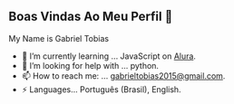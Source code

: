 ## Boas Vindas Ao Meu Perfil 👋

My Name is Gabriel Tobias

- 🌱 I’m currently learning ... JavaScript on [Alura](https://www.alura.com.br).
- 🤔 I’m looking for help with ... python.
- 📫 How to reach me: ... gabrieltobias2015@gmail.com.
- ⚡ Languages... Português (Brasil), English.
